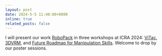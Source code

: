 ```yaml
---
layout: post
date: 2024-5-5 11:48:00+0800
inline: true
related_posts: false
---
```


I will present our work [RoboPack](https://robo-pack.github.io/) in three workshops at ICRA 2024: [ViTac](https://shanluo.github.io/ViTacWorkshops/), 
[3DVRM](https://3d-manipulation-workshop.github.io/), 
and [Future Roadmap for Manipulation Skills](https://icra-manipulation-skill.github.io/). Welcome to drop by our poster sessions.